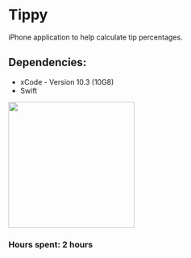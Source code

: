 # Tippy

iPhone application to help calculate tip percentages. 

## Dependencies:
* xCode - Version 10.3 (10G8)
* Swift

<img src="http://g.recordit.co/sXwU7dhOtv.gif" width=250><br> 

### Hours spent: 2 hours